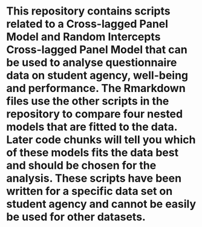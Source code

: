 # This repository contains scripts related to a Cross-lagged Panel Model and Random Intercepts Cross-lagged Panel Model that can be used to analyse questionnaire data on student agency, well-being and performance. The Rmarkdown files use the other scripts in the repository to compare four nested models that are fitted to the data. Later code chunks will tell you which of these models fits the data best and should be chosen for the analysis. These scripts have been written for a specific data set on student agency and cannot be easily be used for other datasets.
